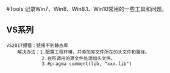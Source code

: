 #Tools
	记录Win7、Win8、Win8.1、Win10常用的一些工具和问题。
## VS系列
	VS2017报错：链接不到静态库
		解决办法：1.配置工程环境，并添加库文件所在的头文件和路径。
				 2.在所调用的源文件处添加头文件。
				 3.#pragma comment(lib, "xxx.lib")
